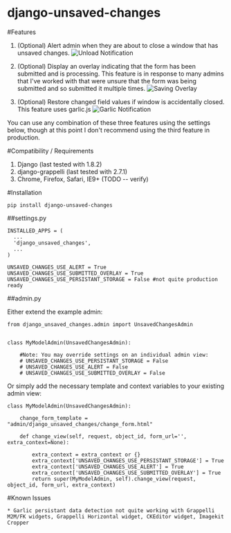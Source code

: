 # django-unsaved-changes

#Features

1. (Optional) Alert admin when they are about to close a window that has 
	unsaved changes.
![Unload Notification](https://raw.github.com/ninapavlich/django-unsaved-changes/master/docs/screenshots/unload_notification.png)

2. (Optional) Display an overlay indicating that the form has been submitted 
	and is processing. This feature is in response to many admins that I've 
	worked with that were unsure that the form was being submitted and so 
	submitted it multiple times.
![Saving Overlay](https://raw.github.com/ninapavlich/django-unsaved-changes/master/docs/screenshots/saving_overlay.png)

3. (Optional) Restore changed field values if window is accidentally closed. 
	This feature uses garlic.js
![Garlic Notification](https://raw.github.com/ninapavlich/django-unsaved-changes/master/docs/screenshots/garlic_notification.png)

You can use any combination of these three features using the settings below, 
though at this point I don't recommend using the third feature in production.


#Compatibility / Requirements

1. Django (last tested with 1.8.2)
2. django-grappelli (last tested with 2.7.1)
3. Chrome, Firefox, Safari, IE9+ (TODO -- verify)

#Installation

    pip install django-unsaved-changes

##settings.py

    INSTALLED_APPS = (
      ...  
      'django_unsaved_changes',    
      ...
    )

	UNSAVED_CHANGES_USE_ALERT = True
	UNSAVED_CHANGES_USE_SUBMITTED_OVERLAY = True
	UNSAVED_CHANGES_USE_PERSISTANT_STORAGE = False #not quite production ready

##admin.py
  
Either extend the example admin:

	from django_unsaved_changes.admin import UnsavedChangesAdmin


	class MyModelAdmin(UnsavedChangesAdmin):

		#Note: You may override settings on an individual admin view:
		# UNSAVED_CHANGES_USE_PERSISTANT_STORAGE = False
		# UNSAVED_CHANGES_USE_ALERT = False
		# UNSAVED_CHANGES_USE_SUBMITTED_OVERLAY = False

Or simply add the necessary template and context variables to your existing admin view:
	
	class MyModelAdmin(UnsavedChangesAdmin):

		change_form_template = "admin/django_unsaved_changes/change_form.html"
 		
 		def change_view(self, request, object_id, form_url='', extra_context=None):
        
	        extra_context = extra_context or {}
	        extra_context['UNSAVED_CHANGES_USE_PERSISTANT_STORAGE'] = True
	        extra_context['UNSAVED_CHANGES_USE_ALERT'] = True
	        extra_context['UNSAVED_CHANGES_USE_SUBMITTED_OVERLAY'] = True
	        return super(MyModelAdmin, self).change_view(request, object_id, form_url, extra_context)

#Known Issues

	* Garlic persistant data detection not quite working with Grappelli M2M/FK widgets, Grappelli Horizontal widget, CKEditor widget, Imagekit Cropper